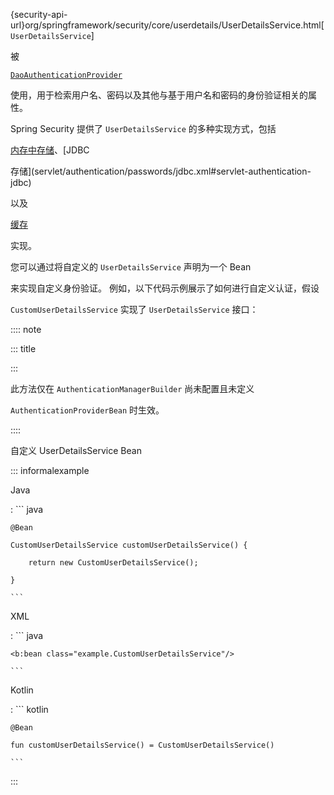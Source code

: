 {security-api-url}org/springframework/security/core/userdetails/UserDetailsService.html\[`UserDetailsService`\]
被
[`DaoAuthenticationProvider`](servlet/authentication/passwords/dao-authentication-provider.xml#servlet-authentication-daoauthenticationprovider)
使用，用于检索用户名、密码以及其他与基于用户名和密码的身份验证相关的属性。
Spring Security 提供了 `UserDetailsService` 的多种实现方式，包括
[内存中存储](servlet/authentication/passwords/in-memory.xml#servlet-authentication-inmemory)、[JDBC
存储](servlet/authentication/passwords/jdbc.xml#servlet-authentication-jdbc)
以及
[缓存](servlet/authentication/passwords/caching.xml#servlet-authentication-caching-user-details)
实现。

您可以通过将自定义的 `UserDetailsService` 声明为一个 Bean
来实现自定义身份验证。 例如，以下代码示例展示了如何进行自定义认证，假设
`CustomUserDetailsService` 实现了 `UserDetailsService` 接口：

:::: note
::: title
:::

此方法仅在 `AuthenticationManagerBuilder` 尚未配置且未定义
`AuthenticationProviderBean` 时生效。
::::

自定义 UserDetailsService Bean

::: informalexample

Java

:   ``` java
    @Bean
    CustomUserDetailsService customUserDetailsService() {
        return new CustomUserDetailsService();
    }
    ```

XML

:   ``` java
    <b:bean class="example.CustomUserDetailsService"/>
    ```

Kotlin

:   ``` kotlin
    @Bean
    fun customUserDetailsService() = CustomUserDetailsService()
    ```
:::
